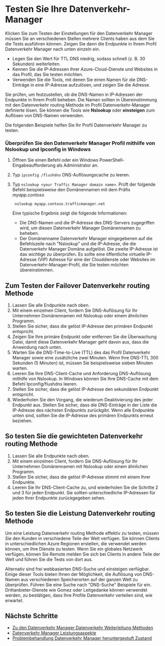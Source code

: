 <properties
    pageTitle="Testen der Einstellungen für den Datenverkehr Manager | Microsoft Azure"
    description="In diesem Artikel helfen Ihnen Datenverkehr Manager-Einstellungen zu testen"
    services="traffic-manager"
    documentationCenter=""
    authors="sdwheeler"
    manager="carmonm"
    editor=""
/>
<tags
    ms.service="traffic-manager"
    ms.devlang="na"
    ms.topic="article"
    ms.tgt_pltfrm="na"
    ms.workload="infrastructure-services"
    ms.date="10/11/2016"
    ms.author="sewhee"
/>

# <a name="test-your-traffic-manager-settings"></a>Testen Sie Ihre Datenverkehr-Manager

Klicken Sie zum Testen der Einstellungen für den Datenverkehr Manager müssen Sie an verschiedenen Stellen mehrere Clients haben aus dem Sie die Tests ausführen können. Zeigen Sie dann die Endpunkte in Ihrem Profil Datenverkehr Manager nach unten einzeln ein.

* Legen Sie den Wert für TTL DNS niedrig, sodass schnell (z. B. 30 Sekunden) weiterleiten.
* Kennen Sie die IP-Adressen Ihrer Azure-Cloud-Dienste und Websites in das Profil, das Sie testen möchten.
* Verwenden Sie die Tools, mit denen Sie einen Namen für die DNS-Einträge in eine IP-Adresse aufzulösen, und zeigen Sie die Adresse.

Sie prüfen, um festzustellen, ob die DNS-Namen in IP-Adressen der Endpunkte in Ihrem Profil beheben. Die Namen sollten in Übereinstimmung mit den Datenverkehr routing Methode im Profil Datenverkehr-Manager definierte lösen. Sie können die Tools wie **Nslookup** oder **einsteigen** zum Auflösen von DNS-Namen verwenden.

Die folgenden Beispiele helfen Sie Ihr Profil Datenverkehr Manager zu testen.

### <a name="check-traffic-manager-profile-using-nslookup-and-ipconfig-in-windows"></a>Überprüfen Sie den Datenverkehr Manager Profil mithilfe von Nslookup und Ipconfig in Windows

1. Öffnen Sie einen Befehl oder ein Windows PowerShell-Eingabeaufforderung als Administrator an.
2. Typ `ipconfig /flushdns` DNS-Auflösungscache zu leeren.
3. Typ `nslookup <your Traffic Manager domain name>`. Prüft der folgende Befehl beispielsweise den Domänennamen mit dem Präfix *myapp.contoso*

        nslookup myapp.contoso.trafficmanager.net

    Eine typische Ergebnis zeigt die folgende Informationen:

    * Die DNS-Namen und die IP-Adresse des DNS-Servers zugegriffen wird, um diesen Datenverkehr Manager Domänennamen zu beheben.
    * Der Domänenname Datenverkehr Manager eingegebenen auf die Befehlszeile nach "Nslookup" und die IP-Adresse, die die Datenverkehr Manager Domäne aufgelöst. Die zweite IP-Adresse ist das wichtige zu überprüfen. Es sollte eine öffentliche virtuelle IP-Adresse (VIP) Adresse für eine der Clouddienste oder Websites im Datenverkehr-Manager-Profil, die Sie testen möchten übereinstimmen.

## <a name="how-to-test-the-failover-traffic-routing-method"></a>Zum Testen der Failover Datenverkehr routing Methode

1. Lassen Sie alle Endpunkte nach oben.
2. Mit einem einzelnen Client, fordern Sie DNS-Auflösung für Ihr Unternehmen Domänennamen mit Nslookup oder einem ähnlichen Programm.
3. Stellen Sie sicher, dass die gelöst IP-Adresse den primären Endpunkt entspricht.
4. Zeigen Sie Ihre primäre Endpunkt oder entfernen Sie die Überwachung Datei, damit diese Datenverkehr Manager geht davon aus, dass die Anwendung nach unten.
5. Warten Sie die DNS-Time-to-Live (TTL) des das Profil Datenverkehr Manager sowie eine zusätzliche zwei Minuten. Wenn Ihre DNS-TTL 300 Sekunden (5 Minuten) ist, müssen Sie beispielsweise sieben Minuten warten.
6. Leeren Sie Ihre DNS-Client-Cache und Anforderung DNS-Auflösung mithilfe von Nslookup. In Windows können Sie Ihre DNS-Cache mit dem Befehl Ipconfig/flushdns leeren.
7. Stellen Sie sicher, dass die gelöst IP-Adresse den sekundären Endpunkt entspricht.
8. Wiederholen Sie den Vorgang, die wiederum Deaktivierung des jeder Endpunkt aus. Stellen Sie sicher, dass die DNS-Einträge in der Liste die IP-Adresse des nächsten Endpunkts zurückgibt. Wenn alle Endpunkte unten sind, sollten Sie die IP-Adresse des primären Endpunkts erneut beziehen.

## <a name="how-to-test-the-weighted-traffic-routing-method"></a>So testen Sie die gewichteten Datenverkehr routing Methode

1. Lassen Sie alle Endpunkte nach oben.
2. Mit einem einzelnen Client, fordern Sie DNS-Auflösung für Ihr Unternehmen Domänennamen mit Nslookup oder einem ähnlichen Programm.
3. Stellen Sie sicher, dass die gelöst IP-Adresse stimmt mit einem Ihrer Endpunkte.
4. Leeren Sie Ihr DNS-Client-Cache zu, und wiederholen Sie die Schritte 2 und 3 für jeden Endpunkt. Sie sollten unterschiedliche IP-Adressen für jeden Ihrer Endpunkte zurückgegeben sehen.

## <a name="how-to-test-the-performance-traffic-routing-method"></a>So testen Sie die Leistung Datenverkehr routing Methode

Um eine Leistung Datenverkehr routing Methode effektiv zu testen, müssen Sie den Kunden in verschiedene Teile der Welt verfügen. Sie können Clients in unterschiedlichen Azure Regionen erstellen, die verwendet werden können, um Ihre Dienste zu testen. Wenn Sie ein globales Netzwerk verfügen, können Sie Remote melden Sie sich bei Clients in andere Teile der Welt und führen Sie die Tests von dort aus.

Alternativ sind frei webbasierten DNS-Suche und einsteigen verfügbar. Einige dieser Tools bieten Ihnen der Möglichkeit, die Auflösung von DNS-Namen aus verschiedenen Speicherorten auf der ganzen Welt zu überprüfen. Führen Sie eine Suche nach "DNS-Suche" Beispiele für ein. Drittanbieter-Dienste wie Gomez oder Leitgedanke können verwendet werden, zu bestätigen, dass Ihre Profile Datenverkehr verteilen sind, wie erwartet.

## <a name="next-steps"></a>Nächste Schritte

* [Zu den Datenverkehr Manager Datenverkehr Weiterleitung Methoden](traffic-manager-routing-methods.md)
* [Datenverkehr Manager Leistungsaspekte](traffic-manager-performance-considerations.md)
* [Problembehandlung Datenverkehr Manager heruntergestuft Zustand](traffic-manager-troubleshooting-degraded.md)




